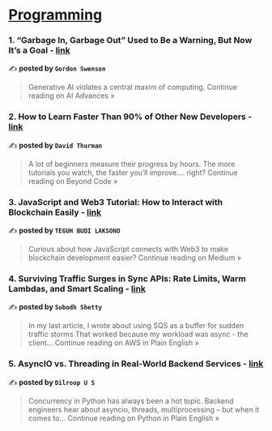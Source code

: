 
<h1><a href=https://medium.com/tag/programming/recommended target="_blank" rel="noopener noreferrer">Programming</a></h1>
<h3>1. “Garbage In, Garbage Out” Used to Be a Warning, But Now It’s a Goal - <a href="https://ai.gopubby.com/garbage-in-garbage-out-used-to-be-a-warning-but-now-its-a-goal-ba0324b8bd83?source=rss------programming-5" target="_blank" rel="noopener noreferrer">link</a></h3>

✍️ **posted by `Gordon Swenson`**

<blockquote>Generative AI violates a central maxim of computing.
Continue reading on AI Advances »</blockquote>

<h3>2. How to Learn Faster Than 90% of Other New Developers - <a href="https://medium.com/beyond-code/how-to-learn-faster-than-90-of-other-new-developers-ff46d664ce01?source=rss------programming-5" target="_blank" rel="noopener noreferrer">link</a></h3>

✍️ **posted by `David Thurman`**

<blockquote>A lot of beginners measure their progress by hours. The more tutorials you watch, the faster you’ll improve…. right?
Continue reading on Beyond Code »</blockquote>

<h3>3. JavaScript and Web3 Tutorial: How to Interact with Blockchain Easily - <a href="https://medium.com/@budilaksono1102/javascript-and-web3-tutorial-how-to-interact-with-blockchain-easily-a9c23fd26874?source=rss------programming-5" target="_blank" rel="noopener noreferrer">link</a></h3>

✍️ **posted by `TEGUH BUDI LAKSONO`**

<blockquote>Curious about how JavaScript connects with Web3 to make blockchain development easier?
Continue reading on Medium »</blockquote>

<h3>4. Surviving Traffic Surges in Sync APIs: Rate Limits, Warm Lambdas, and Smart Scaling - <a href="https://aws.plainenglish.io/surviving-traffic-surges-in-sync-apis-rate-limits-warm-lambdas-and-smart-scaling-d04488ad94db?source=rss------programming-5" target="_blank" rel="noopener noreferrer">link</a></h3>

✍️ **posted by `Subodh Shetty`**

<blockquote>In my last article, I wrote about using SQS as a buffer for sudden traffic storms That worked because my workload was async - the client…
Continue reading on AWS in Plain English »</blockquote>

<h3>5. AsyncIO vs. Threading in Real-World Backend Services - <a href="https://python.plainenglish.io/asyncio-vs-threading-in-real-world-backend-services-76de24298936?source=rss------programming-5" target="_blank" rel="noopener noreferrer">link</a></h3>

✍️ **posted by `Dilroop U S`**

<blockquote>Concurrency in Python has always been a hot topic. Backend engineers hear about asyncio, threads, multiprocessing – but when it comes to…
Continue reading on Python in Plain English »</blockquote>

